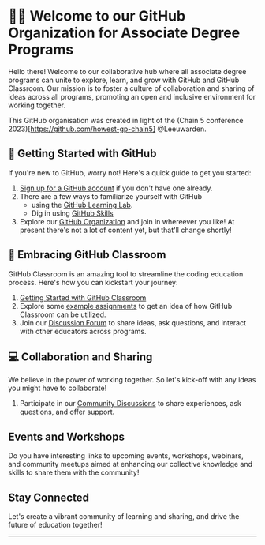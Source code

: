# 👋🏼 Welcome to our GitHub Organization for Associate Degree Programs

Hello there! Welcome to our collaborative hub where all associate degree programs can unite to explore, learn, and grow with GitHub and GitHub Classroom. Our mission is to foster a culture of collaboration and sharing of ideas across all programs, promoting an open and inclusive environment for working together.

This GitHub organisation was created in light of the (Chain 5 conference 2023)[https://github.com/howest-gp-chain5] @Leeuwarden.

## 🚀 Getting Started with GitHub

If you're new to GitHub, worry not! Here's a quick guide to get you started:

1. [Sign up for a GitHub account](https://github.com/join) if you don't have one already.
2. There are a few ways to familiarize yourself with GitHub
    * using the [GitHub Learning Lab](https://github.com/apps/github-learning-lab).
    * Dig in using [GitHub Skills](https://skills.github.com/)
4. Explore our [GitHub Organization](https://github.com/howest-gp-chain5) and join in whereever you like! At present there's not a lot of content yet, but that'll change shortly!

## 🧸 Embracing GitHub Classroom

GitHub Classroom is an amazing tool to streamline the coding education process. Here's how you can kickstart your journey:

1. [Getting Started with GitHub Classroom](https://classroom.github.com/help)
2. Explore some [example assignments](https://github.com/howest-gp-chain5/example-assignments) to get an idea of how GitHub Classroom can be utilized.
3. Join our [Discussion Forum](https://github.com/orgs/howest-gp-chain5/discussions) to share ideas, ask questions, and interact with other educators across programs.

## 💻 Collaboration and Sharing

We believe in the power of working together. So let's kick-off with any ideas you might have to collaborate!

1. Participate in our [Community Discussions](https://github.com/orgs/howest-gp-chain5/discussions) to share experiences, ask questions, and offer support.

## Events and Workshops

Do you have interesting links to upcoming events, workshops, webinars, and community meetups aimed at enhancing our collective knowledge and skills to share them with the community!

## Stay Connected

Let's create a vibrant community of learning and sharing, and drive the future of education together!

---
